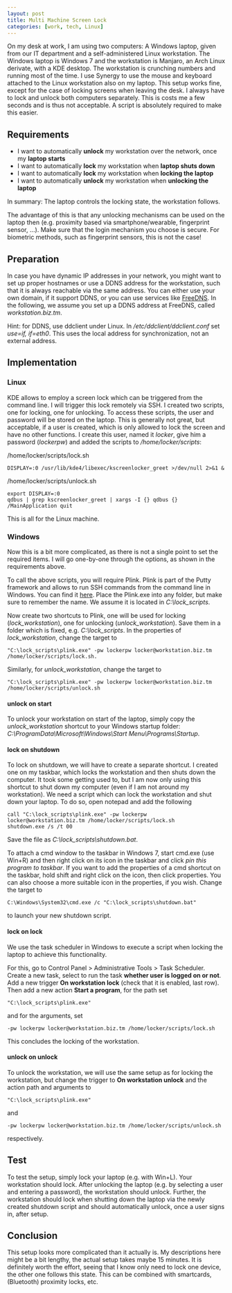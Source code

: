 ```yaml
---
layout: post
title: Multi Machine Screen Lock
categories: [work, tech, Linux]
---
```


On my desk at work, I am using two computers: A Windows laptop, given from our IT department and a self-administered Linux workstation. The Windows laptop is Windows 7 and the workstation is Manjaro, an Arch Linux derivate, with a KDE desktop. The workstation is crunching numbers and running most of the time. I use Synergy to use the mouse and keyboard attached to the Linux workstation also on my laptop. This setup works fine, except for the case of locking screens when leaving the desk. I always have to lock and unlock both computers separately. This is costs me a few seconds and is thus not acceptable. A script is absolutely required to make this easier.

## Requirements
- I want to automatically **unlock** my workstation over the network, once my **laptop starts**
- I want to automatically **lock** my workstation when **laptop shuts down**
- I want to automatically **lock** my workstation when **locking the laptop**
- I want to automatically **unlock** my workstation when **unlocking the laptop**

In summary: The laptop controls the locking state, the workstation follows.

The advantage of this is that any unlocking mechanisms can be used on the laptop then (e.g. proximity based via smartphone/wearable, fingerprint sensor, ...). Make sure that the login mechanism you choose is secure. For biometric methods, such as fingerprint sensors, this is not the case!

## Preparation
In case you have dynamic IP addresses in your network, you might want to set up proper hostnames or use a DDNS address for the workstation, such that it is always reachable via the same address. You can either use your own domain, if it support DDNS, or you can use services like [FreeDNS](https://freedns.afraid.org/). In the following, we assume you set up a DDNS address at FreeDNS, called *workstation.biz.tm*.

Hint: for DDNS, use ddclient under Linux. In */etc/ddclient/ddclient.conf* set *use=if, if=eth0*. This uses the local address for synchronization, not an external address.

## Implementation
### Linux
KDE allows to employ a screen lock which can be triggered from the command line. I will trigger this lock remotely via SSH. I created two scripts, one for locking, one for unlocking. To access these scripts, the user and password will be stored on the laptop. This is generally not great, but acceptable, if a user is created, which is only allowed to lock the screen and have no other functions. I create this user, named it *locker*, give him a password (*lockerpw*) and added the scripts to */home/locker/scripts*:

/home/locker/scripts/lock.sh
```
DISPLAY=:0 /usr/lib/kde4/libexec/kscreenlocker_greet >/dev/null 2>&1 &
```

/home/locker/scripts/unlock.sh
```
export DISPLAY=:0
qdbus | grep kscreenlocker_greet | xargs -I {} qdbus {} /MainApplication quit
```

This is all for the Linux machine.

### Windows
Now this is a bit more complicated, as there is not a single point to set the required items. I will go one-by-one through the options, as shown in the requirements above.

To call the above scripts, you will require Plink. Plink is part of the Putty framework and allows to run SSH commands from the command line in Windows. You can find it [here](http://www.chiark.greenend.org.uk/~sgtatham/putty/download.html). Place the Plink.exe into any folder, but make sure to remember the name. We assume it is located in *C:\lock_scripts*.

Now create two shortcuts to Plink, one will be used for locking (*lock_workstation*), one for unlocking (*unlock_workstation*). Save them in a folder which is fixed, e.g. *C:\lock_scripts*.
In the properties of *lock_workstation*, change the target to 
```
"C:\lock_scripts\plink.exe" -pw lockerpw locker@workstation.biz.tm /home/locker/scripts/lock.sh.
```

Similarly, for *unlock_workstation*, change the target to
```
"C:\lock_scripts\plink.exe" -pw lockerpw locker@workstation.biz.tm /home/locker/scripts/unlock.sh
```

#### unlock on start
To unlock your workstation on start of the laptop, simply copy the *unlock_workstation* shortcut to your Windows startup folder: *C:\ProgramData\Microsoft\Windows\Start Menu\Programs\Startup*.

#### lock on shutdown
To lock on shutdown, we will have to create a separate shortcut. I created one on my taskbar, which locks the workstation and then shuts down the computer. It took some getting used to, but I am now only using this shortcut to shut down my computer (even if I am not around my workstation).
We need a script which can lock the workstation and shut down your laptop. To do so, open notepad and add the following
```
call "C:\lock_scripts\plink.exe" -pw lockerpw locker@workstation.biz.tm /home/locker/scripts/lock.sh
shutdown.exe /s /t 00
```
Save the file as *C:\lock_scripts\shutdown.bat*.

To attach a cmd window to the taskbar in Windows 7, start cmd.exe (use Win+R) and then right click on its icon in the taskbar and click *pin this program to taskbar*. If you want to add the properties of a cmd shortcut on the taskbar, hold shift and right click on the icon, then click properties. You can also choose a more suitable icon in the properties, if you wish. Change the target to
```
C:\Windows\System32\cmd.exe /c "C:\lock_scripts\shutdown.bat"
```
to launch your new shutdown script.

#### lock on lock
We use the task scheduler in Windows to execute a script when locking the laptop to achieve this functionality.

For this, go to Control Panel > Administrative Tools > Task Scheduler. Create a new task, select to run the task **whether user is logged on or not**.  Add a new trigger **On workstation lock** (check that it is enabled, last row). Then add a new action **Start a program**, for the path set 
```
"C:\lock_scripts\plink.exe"
```
and for the arguments, set 
```
-pw lockerpw locker@workstation.biz.tm /home/locker/scripts/lock.sh
```

This concludes the locking of the workstation.

#### unlock on unlock
To unlock the workstation, we will use the same setup as for locking the workstation, but change the trigger to **On workstation unlock** and the action path and arguments to 
```
"C:\lock_scripts\plink.exe"
```
and
```
-pw lockerpw locker@workstation.biz.tm /home/locker/scripts/unlock.sh
```
respectively.

## Test
To test the setup, simply lock your laptop (e.g. with Win+L). Your workstation should lock. After unlocking the laptop (e.g. by selecting a user and entering a password), the workstation should unlock.
Further, the workstation should lock when shutting down the laptop via the newly created shutdown script and should automatically unlock, once a user signs in, after setup.

## Conclusion
This setup looks more complicated than it actually is. My descriptions here might be a bit lengthy, the actual setup takes maybe 15 minutes. It is definitely worth the effort, seeing that I know only need to lock one device, the other one follows this state. This can be combined with smartcards, (Bluetooth) proximity locks, etc.